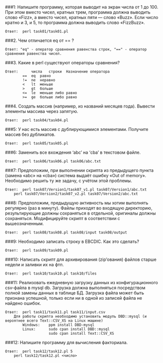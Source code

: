 ###1: Напишите программу, которая выводит на экран числа от 1 до 100. При этом вместо чисел, кратных трем, программа должна выводить слово «Fizz», а вместо чисел, кратных пяти — слово «Buzz». Если число кратно и 3, и 5, то программа должна выводить слово «FizzBuzz».

	Ответ:  perl task01/task01.pl


###2. Чем отличается eq от == ?

	Ответ: "eq" - оператор сравнения равенства строк, "==" - оператор сравнения равенства чисел.


###3. Какие в perl существуют операторы сравнения?

	Ответ:		числа	строки	Назначение оператора
			==	eq	равно
			!=	ne	неравно
			<	lt	меньше
			>	gt	больше
			<=	le	меньше либо равно
			>=	ge	больше либо равно


###4. Создать массив (например, из названий месяцев года). Вывести элементы массива через запятую.

	Ответ:  perl task04/task04.pl


###5: У нас есть массив с дублирующимися элементами. Получите массив без дубликатов.

	Ответ:  perl task05/task05.pl


###6: Заменить все вхождения ‘abc’ на ‘cba’ в текстовом файле.

	Ответ:  perl task06/task06.pl task06/abc.txt


###7: Предположим, при выполнении скрипта из предыдущего пункта (замена «abc» на «cba») система выдаёт ошибку «Out of memory». Необходимо решить ту же задачу, с учётом этой проблемы.

	Ответ:  perl task07/Version1/task07_v1.pl task07/Version1/abc.txt
		perl task07/Version2/task07_v2.pl task07/Version2/abc.txt


###8: Предположим, предыдущую активность мы хотим выполнять регулярно (раз в минуту). Файлы приходят во входящую директорию, результирующие должны сохраняться в отдельной, оригиналы должны сохраняться. Модифицируйте скрипт в соответствии с вышеозначенным.

	Ответ:  perl task08/task08.pl task08/input task08/output


###9: Необходимо записать строку в EBCDIC. Как это сделать?

	Ответ:  perl task09/task09.pl


###10: Написать скрипт для архивирования (zip’ования) файлов старше недели и заливки их на фтп.

	Ответ:  perl task10/task10.pl task10/files


###11: Реализовать ежедневную загрузку данных из конфигурационного csv-файла в mysql db. Загрузка должна выполняться посредством полной замены данных в таблице БД. Загрузка файла может быть признана успешной, только если ни в одной из записей файла не найдено ошибок.

	Ответ:  perl task11/task11.pl task11/input.csv
		Для работы скрипта необходимо установить модуль DBD::mysql (и вероятнее всего Text::CSV_XS на Linux машине)
			Windows: 	ppm install DBD-mysql
			Linux: 		sudo cpan install DBD::mysql 
						sudo cpan install Text::CSV_XS

###12: Напишите программу для вычисления факториала.

	Ответ:  perl task12/task12.pl 5
		perl task12/task12.pl <число>
